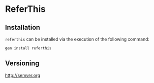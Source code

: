<!-- https://github.com/twitter/bootstrap/blob/master/README.md -->
# ReferThis

## Installation
```referthis``` can be installed via the execution of the following command:
```
gem install referthis
```

## Versioning
http://semver.org